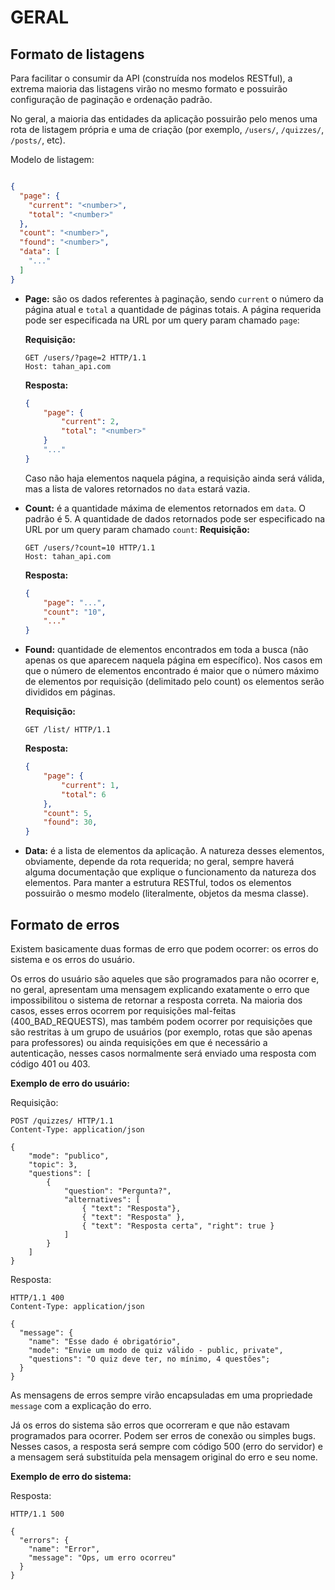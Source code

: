 # **GERAL**

## **Formato de listagens**

Para facilitar o consumir da API (construída nos modelos RESTful), a extrema maioria das listagens virão no mesmo formato e possuirão configuração de paginação e ordenação padrão.

No geral, a maioria das entidades da aplicação possuirão pelo menos uma rota de listagem própria e uma de criação (por exemplo, ```/users/```, ```/quizzes/```, ```/posts/```, etc).

Modelo de listagem:

```json

{
  "page": {
    "current": "<number>",
    "total": "<number>"
  },
  "count": "<number>",
  "found": "<number>",
  "data": [     
    "..."
  ]
}
```

- **Page:** são os dados referentes à paginação, sendo ```current``` o número da página atual e ```total``` a quantidade de páginas totais. A página requerida pode ser especificada na URL por um query param chamado ```page```:

    **Requisição:**
    ```HTTP
    GET /users/?page=2 HTTP/1.1
    Host: tahan_api.com
    ```

    **Resposta:**
    ```json
    {
        "page": {
            "current": 2,
            "total": "<number>"
        }
        "..."
    }
    ```
    Caso não haja elementos naquela página, a requisição ainda será válida, mas a lista de valores retornados no ```data``` estará vazia.

- **Count:** é a quantidade máxima de elementos retornados em ```data```. O padrão é 5. A quantidade de dados retornados pode ser especificado na URL por um query param chamado ```count```:
    **Requisição:**
    ```HTTP
    GET /users/?count=10 HTTP/1.1
    Host: tahan_api.com
    ```

    **Resposta:**
    ```json
    {
        "page": "...",
        "count": "10",
        "..."
    }
    ```


- **Found:** quantidade de elementos encontrados em toda a busca (não apenas os que aparecem naquela página em específico). Nos casos em que o número de elementos encontrado é maior que o número máximo de elementos por requisição (delimitado pelo count) os elementos serão divididos em páginas.

    **Requisição:**
    ```HTTP
    GET /list/ HTTP/1.1
    ```

    **Resposta:**
    ```json
    {
        "page": {
            "current": 1,
            "total": 6
        },
        "count": 5,
        "found": 30,
    }
    ```
    

- **Data:** é a lista de elementos da aplicação. A natureza desses elementos, obviamente, depende da rota requerida; no geral, sempre haverá alguma documentação que explique o funcionamento da natureza dos elementos. Para manter a estrutura RESTful, todos os elementos possuirão o mesmo modelo (literalmente, objetos da mesma classe).


## **Formato de erros**

Existem basicamente duas formas de erro que podem ocorrer: os erros do sistema e os erros do usuário.

Os erros do usuário são aqueles que são programados para não ocorrer e, no geral, apresentam uma mensagem explicando exatamente o erro que impossibilitou o sistema de retornar a resposta correta. Na maioria dos casos, esses erros ocorrem por requisições mal-feitas (400_BAD_REQUESTS), mas também podem ocorrer por requisições que são restritas à um grupo de usuários (por exemplo, rotas que são apenas para professores) ou ainda requisições em que é necessário a autenticação, nesses casos normalmente será enviado uma resposta com código 401 ou 403.

**Exemplo de erro do usuário:**

Requisição:

```HTTP
POST /quizzes/ HTTP/1.1
Content-Type: application/json

{
    "mode": "publico",
    "topic": 3,
    "questions": [
        {
            "question": "Pergunta?",
            "alternatives": [
                { "text": "Resposta"},
                { "text": "Resposta" },
                { "text": "Resposta certa", "right": true }
            ]
        }
    ]
}
```

Resposta:

```HTTP
HTTP/1.1 400
Content-Type: application/json

{
  "message": {
    "name": "Esse dado é obrigatório",
    "mode": "Envie um modo de quiz válido - public, private",
    "questions": "O quiz deve ter, no mínimo, 4 questões";
  }
}
```

As mensagens de erros sempre virão encapsuladas em uma propriedade ```message``` com a explicação do erro.

Já os erros do sistema são erros que ocorreram e que não estavam programados para ocorrer. Podem ser erros de conexão ou simples bugs. Nesses casos, a resposta será sempre com código 500 (erro do servidor) e a mensagem será substituída pela mensagem original do erro e seu nome.

**Exemplo de erro do sistema:**

Resposta:
```HTTP
HTTP/1.1 500

{
  "errors": {
    "name": "Error",
    "message": "Ops, um erro ocorreu"
  }
}
```